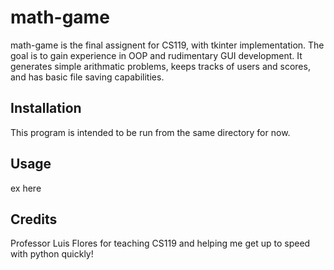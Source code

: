 # math-game
math-game is the final assignent for CS119, with tkinter implementation. The goal is to gain experience in OOP and rudimentary GUI development. It generates simple arithmatic problems, keeps tracks of users and scores, and has basic file saving capabilities. 

## Installation
This program is intended to be run from the same directory for now.

## Usage
ex here

## Credits
Professor Luis Flores for teaching CS119 and helping me get up to speed with python quickly!

